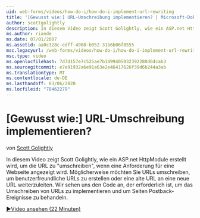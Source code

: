 ```yaml
---
uid: web-forms/videos/how-do-i/how-do-i-implement-url-rewriting
title: '[Gewusst wie:] URL-Umschreibung implementieren? | Microsoft-Dokumentation'
author: scottgolightly
description: In diesem Video zeigt Scott Golightly, wie ein ASP.net HttpModule erstellt wird, um die URL zu "umschreiben", wenn eine Anforderung für eine Webseite angezeigt wird. Möglicherweise möchten Sie neu schreiben...
ms.author: riande
ms.date: 07/01/2007
ms.assetid: aa0c328c-edff-4908-b052-31b6b06f8555
msc.legacyurl: /web-forms/videos/how-do-i/how-do-i-implement-url-rewriting
msc.type: video
ms.openlocfilehash: 7d7d157e7c525ae7b1499405032392280d04cab3
ms.sourcegitcommit: e7e91932a6e91a63e2e46417626f39d6b244a3ab
ms.translationtype: MT
ms.contentlocale: de-DE
ms.lasthandoff: 03/06/2020
ms.locfileid: "78462279"
---
```

# <a name="how-do-i-implement-url-rewriting"></a>[Gewusst wie:] URL-Umschreibung implementieren?

von [Scott Golightly](https://github.com/scottgolightly)

In diesem Video zeigt Scott Golightly, wie ein ASP.net HttpModule erstellt wird, um die URL zu "umschreiben", wenn eine Anforderung für eine Webseite angezeigt wird. Möglicherweise möchten Sie URLs umschreiben, um benutzerfreundliche URLs zu erstellen oder eine alte URL an eine neue URL weiterzuleiten. Wir sehen uns den Code an, der erforderlich ist, um das Umschreiben von URLs zu implementieren und um Seiten Postback-Ereignisse zu behandeln.

[&#9654;Video ansehen (22 Minuten)](https://channel9.msdn.com/Blogs/ASP-NET-Site-Videos/how-do-i-implement-url-rewriting)

